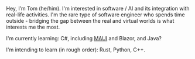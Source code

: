 Hey, I’m Tom (he/him). I'm interested in software / AI and its integration with real-life activities. I'm the rare type of software engineer who spends time outside - bridging the gap between the real and virtual worlds is what interests me the most.

I'm currently learning: C#, including [MAUI](https://github.com/TomsDex/MorseCrypter) and Blazor, and Java?

I'm intending to learn (in rough order): Rust, Python, C++.
